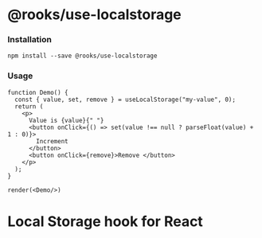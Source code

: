 # @rooks/use-localstorage

### Installation

```
npm install --save @rooks/use-localstorage
```

### Usage

```react
function Demo() {
  const { value, set, remove } = useLocalStorage("my-value", 0);
  return (
    <p>
      Value is {value}{" "}
      <button onClick={() => set(value !== null ? parseFloat(value) + 1 : 0)}>
        Increment
      </button>
      <button onClick={remove}>Remove </button>
    </p>
  );
}

render(<Demo/>)
```

# Local Storage hook for React
